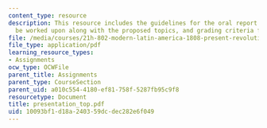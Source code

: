 ```yaml
---
content_type: resource
description: This resource includes the guidelines for the oral report which is to
  be worked upon along with the proposed topics, and grading criteria for the report.
file: /media/courses/21h-802-modern-latin-america-1808-present-revolution-dictatorship-democracy-spring-2005/10093bf1d18a240359dcdec282e6f049_presentation_top.pdf
file_type: application/pdf
learning_resource_types:
- Assignments
ocw_type: OCWFile
parent_title: Assignments
parent_type: CourseSection
parent_uid: a010c554-4180-ef81-758f-5287fb95c9f8
resourcetype: Document
title: presentation_top.pdf
uid: 10093bf1-d18a-2403-59dc-dec282e6f049
---
```

